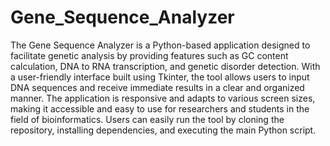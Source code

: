 # Gene_Sequence_Analyzer
The Gene Sequence Analyzer is a Python-based application designed to facilitate genetic analysis by providing features such as GC content calculation, DNA to RNA transcription, and genetic disorder detection. With a user-friendly interface built using Tkinter, the tool allows users to input DNA sequences and receive immediate results in a clear and organized manner. The application is responsive and adapts to various screen sizes, making it accessible and easy to use for researchers and students in the field of bioinformatics. Users can easily run the tool by cloning the repository, installing dependencies, and executing the main Python script.

